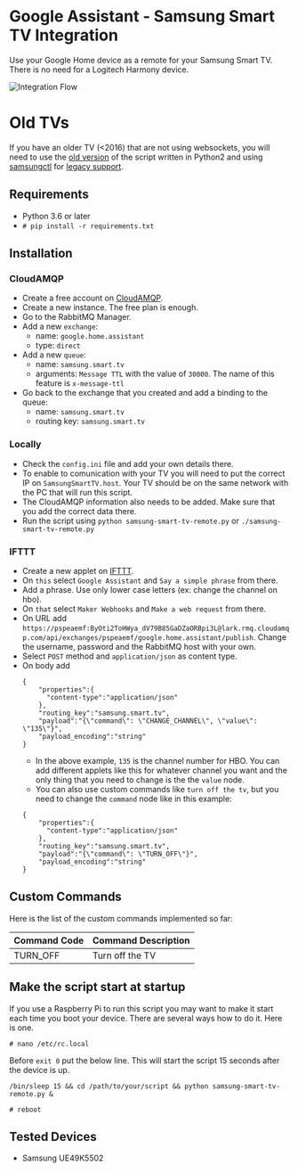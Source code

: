 # Google Assistant - Samsung Smart TV Integration #

Use your Google Home device as a remote for your Samsung Smart TV. There is no need for a Logitech Harmony device.

![Integration Flow](https://raw.githubusercontent.com/StancuFlorin/Google-Home-Samsung-Smart-TV-Integration/master/flow.png "Integration Flow")

# Old TVs

If you have an older TV (<2016) that are not using websockets, you will need to use the [old version](https://github.com/StancuFlorin/google-assistant-samsung-smart-tv-integration/tree/version-2) of the script written in Python2 and using [samsungctl](https://github.com/Ape/samsungctl) for [legacy support](https://github.com/StancuFlorin/google-assistant-samsung-smart-tv-integration/blob/version-2/config.ini).

## Requirements ##

- Python 3.6 or later 
- `# pip install -r requirements.txt`

## Installation ##

### CloudAMQP ###
- Create a free account on [CloudAMQP](https://www.cloudamqp.com).
- Create a new instance. The free plan is enough.
- Go to the RabbitMQ Manager.
- Add a new ``exchange``:
	- name: ``google.home.assistant``
	- type: ``direct``
- Add a new ``queue``:
	- name: ``samsung.smart.tv``
	- arguments: ``Message TTL`` with the value of ``30000``. The name of this feature is ``x-message-ttl``
- Go back to the exchange that you created and add a binding to the queue:
	- name: ``samsung.smart.tv``
	- routing key: ``samsung.smart.tv``

### Locally ###

- Check the ``config.ini`` file and add your own details there.
- To enable to comunication with your TV you will need to put the correct IP on ``SamsungSmartTV.host``. Your TV should be on the same network with the PC that will run this script.
- The CloudAMQP information also needs to be added. Make sure that you add the correct data there.
- Run the script using ``python samsung-smart-tv-remote.py`` or ``./samsung-smart-tv-remote.py``

### IFTTT ###

- Create a new applet on [IFTTT](https://ifttt.com).
- On ``this`` select ``Google Assistant`` and ``Say a simple phrase`` from there.
- Add a phrase. Use only lower case letters (ex: change the channel on hbo).
- On ``that`` select ``Maker Webhooks`` and ``Make a web request`` from there.
- On URL add ``https://pspeaemf:ByOti2ToHWya_dV79B85GaDZaORBpi3L@lark.rmq.cloudamqp.com/api/exchanges/pspeaemf/google.home.assistant/publish``. Change the username, password and the RabbitMQ host with your own.
- Select ``POST`` method and ``application/json`` as content type.
- On body add  
	```
	{
		"properties":{
		  "content-type":"application/json"
		},
		"routing_key":"samsung.smart.tv",
		"payload":"{\"command\": \"CHANGE_CHANNEL\", \"value\": \"135\"}",
		"payload_encoding":"string"
	}
	```
	- In the above example, ``135`` is the channel number for HBO. You can add different applets like this for whatever channel you want and the only thing that you need to change is the the ``value`` node.  
	- You can also use custom commands like ``turn off the tv``, but you need to change the ``command`` node like in this example:
	```
	{
		"properties":{
		  "content-type":"application/json"
		},
		"routing_key":"samsung.smart.tv",
		"payload":"{\"command\": \"TURN_OFF\"}",
		"payload_encoding":"string"
	}
	```

## Custom Commands ##

Here is the list of the custom commands implemented so far:

Command Code | Command Description
------------ | -------
TURN_OFF | Turn off the TV

## Make the script start at startup ##

If you use a Raspberry Pi to run this script you may want to make it start each time you boot your device. There are several ways how to do it. Here is one.

``# nano /etc/rc.local``

Before ``exit 0`` put the below line. This will start the script 15 seconds after the device is up.

``/bin/sleep 15 && cd /path/to/your/script && python samsung-smart-tv-remote.py &``

``# reboot``

## Tested Devices ##

- Samsung UE49K5502


